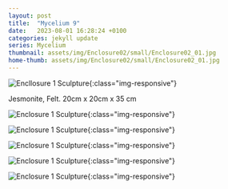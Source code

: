 ```yaml
---
layout: post
title:  "Mycelium 9"
date:   2023-08-01 16:28:24 +0100
categories: jekyll update
series: Mycelium
thumbnail: assets/img/Enclosure02/small/Enclosure02_01.jpg
home-thumb: assets/img/Enclosure02/small/Enclosure02_01.jpg
---
```

![Encllosure 1 Sculpture](/assets/img/Enclosure02/Enclosure02_01.jpg){:class="img-responsive"}

Jesmonite, Felt. 20cm x 20cm x 35 cm

![Enclosure 1 Sculpture](/assets/img/Enclosure02/Enclosure02_04.jpg){:class="img-responsive"}

![Enclosure 1 Sculpture](/assets/img/Enclosure02/Enclosure02_02.jpg){:class="img-responsive"}

![Enclosure 1 Sculpture](/assets/img/Enclosure02/Enclosure02_05.jpg){:class="img-responsive"}

![Enclosure 1 Sculpture](/assets/img/Enclosure02/Enclosure02_03.jpg){:class="img-responsive"}

![Enclosure 1 Sculpture](/assets/img/Enclosure02/Enclosure02_06.jpg){:class="img-responsive"}

<!--![Accretion 1 Sculpture](/assets/img/Accretion01/Accretion01_05.jpg){:class="img-responsive"} 
![Accretion 1 Sculpture](/assets/img/Accretion01/Accretion01_02.jpg){:class="img-responsive"}

![Accretion 1 Sculpture](/assets/img/Accretion01/Accretion01_04.jpg){:class="img-responsive"}-->

